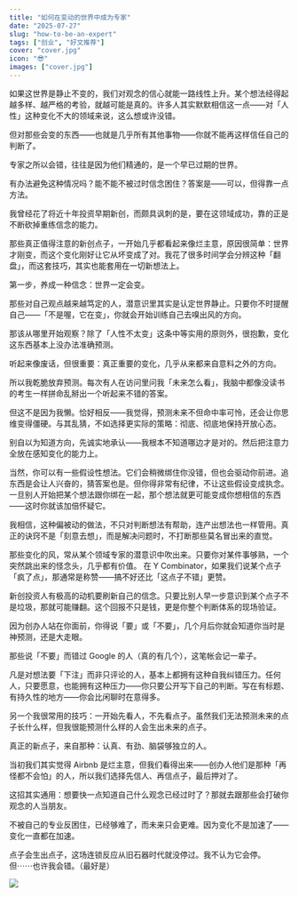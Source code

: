 ```yaml
---
title: "如何在变动的世界中成为专家"
date: "2025-07-27"
slug: "how-to-be-an-expert"
tags: ["创业", "好文推荐"]
cover: "cover.jpg"
icon: "😎"
images: ["cover.jpg"]
---
```

如果这世界是静止不变的，我们对观念的信心就能一路线性上升。某个想法经得起越多样、越严格的考验，就越可能是真的。许多人其实默默相信这一点——对「人性」这种变化不大的领域来说，这么想或许没错。



但对那些会变的东西——也就是几乎所有其他事物——你就不能再这样信任自己的判断了。



专家之所以会错，往往是因为他们精通的，是一个早已过期的世界。



有办法避免这种情况吗？能不能不被过时信念困住？答案是——可以，但得靠一点方法。



我曾经花了将近十年投资早期新创，而颇具讽刺的是，要在这领域成功，靠的正是不断砍掉重练信念的能力。



那些真正值得注意的新创点子，一开始几乎都看起来像烂主意，原因很简单：世界才刚变，而这个变化刚好让它从坏变成了对。我花了很多时间学会分辨这种「翻盘」，而这套技巧，其实也能套用在一切新想法上。



第一步，养成一种信念：世界一定会变。



那些对自己观点越来越笃定的人，潜意识里其实是认定世界静止。只要你不时提醒自己——「不是喔，它在变」，你就会开始训练自己去嗅出风的方向。



那该从哪里开始观察？除了「人性不太变」这条中等实用的原则外，很抱歉，变化这东西基本上没办法准确预测。



听起来像废话，但很重要：真正重要的变化，几乎从来都来自意料之外的方向。



所以我乾脆放弃预测。每次有人在访问里问我「未来怎么看」，我脑中都像没读书的考生一样拼命乱掰出一个听起来不错的答案。



但这不是因为我懒。恰好相反——我觉得，预测未来不但命中率可怜，还会让你思维变得僵硬。与其乱猜，不如选择更实际的策略：彻底、彻底地保持开放心态。



别自以为知道方向，先诚实地承认——我根本不知道哪边才是对的。然后把注意力全放在感知变化的能力上。



当然，你可以有一些假设性想法。它们会稍微绑住你没错，但也会驱动你前进。追东西是会让人兴奋的，猜答案也是。但你得非常有纪律，不让这些假设变成执念。
一旦别人开始把某个想法跟你绑在一起，那个想法就更可能变成你想相信的东西——这时你就该加倍怀疑它。



我相信，这种偏被动的做法，不只对判断想法有帮助，连产出想法也一样管用。真正的诀窍不是「刻意去想」，而是解决问题时，不打断那些莫名冒出来的直觉。



那些变化的风，常从某个领域专家的潜意识中吹出来。只要你对某件事够熟，一个突然跳出来的怪念头，几乎都有价值。
在 Y Combinator，如果我们说某个点子「疯了点」，那通常是称赞——搞不好还比「这点子不错」更赞。



新创投资人有极高的动机要刷新自己的信念。只要比别人早一步意识到某个点子不是垃圾，那就可能赚翻。这个回报不只是钱，更是你整个判断体系的现场验证。



因为创办人站在你面前，你得说「要」或「不要」，几个月后你就会知道你当时是神预测，还是大走眼。



那些说「不要」而错过 Google 的人（真的有几个），这笔帐会记一辈子。



凡是对想法要「下注」而非只评论的人，基本上都拥有这种自我纠错压力。任何人，只要愿意，也能拥有这种压力——你只要公开写下自己的判断。写在有标题、有持久性的地方——你会比闲聊时在意得多。



另一个我很常用的技巧：一开始先看人，不先看点子。虽然我们无法预测未来的点子长什么样，但我很能预测什么样的人会生出未来的点子。



真正的新点子，来自那种：认真、有劲、脑袋够独立的人。



当初我们其实觉得 Airbnb 是烂主意，但我们看得出来——创办人他们是那种「再怪都不会怕」的人，所以我们选择先信人、再信点子，最后押对了。



这招其实通用：想要快一点知道自己什么观念已经过时了？那就去跟那些会打破你观念的人当朋友。



不被自己的专业反困住，已经够难了，而未来只会更难。因为变化不是加速了——变化一直都在加速。



点子会生出点子，这场连锁反应从旧石器时代就没停过。我不认为它会停。
但⋯⋯也许我会错。（最好是）




![](https://prod-files-secure.s3.us-west-2.amazonaws.com/112d0858-5090-4d34-a606-b75eb8d65fd2/46476355-9cf3-4e99-9b7a-3531bc426380/1000202064.png?X-Amz-Algorithm=AWS4-HMAC-SHA256&X-Amz-Content-Sha256=UNSIGNED-PAYLOAD&X-Amz-Credential=ASIAZI2LB466Z3EHMWNP%2F20250728%2Fus-west-2%2Fs3%2Faws4_request&X-Amz-Date=20250728T211339Z&X-Amz-Expires=3600&X-Amz-Security-Token=IQoJb3JpZ2luX2VjEG0aCXVzLXdlc3QtMiJHMEUCIQCXnOQFMEJxPUO92QV1xAbE2hnuUmzL75cJWSlmuQnwiAIgXb%2Bl%2BRYQJ%2B5V60Ae%2Bt2FScOL1aIRTXkDXTL7AboVz%2FEqiAQIlv%2F%2F%2F%2F%2F%2F%2F%2F%2F%2FARAAGgw2Mzc0MjMxODM4MDUiDMt5TDEwI0E0SrZS2ircA5tCyDAT6m6T11JJpopVUPp0XrGMCjVCHvLSJSwC8uNdVX9XuSRwfChN6JUQcyVFsNfFoOWjc3GJhUyEjkqLNZAJEOqdMWv62owl%2BUAd%2Fm06lGHUmgTICjOfn6Sg5megehV9Z85ClsHGq1N6aKhwZTghvb9CDsJpvxkCLgGv7RUyXuOFut8IiFZWN%2BXrcyjIUzOHs9KAZw1mkxfR2ttoFSSTgx5FlweoAxjEU040jDxTGUMvrvASEcBvVDJObaH6YkYNbVJJxf9M9j8UFYG5FJF9fyuPKgDXUarZ3MNI%2FgX790noyP5CQUSagVeVThgi1uRMgo37yswbVkKR1v8mtSuXvbrdyh6InmLMWCT0NPMrlemUXM8Yrx7AbJM1XyutNVleMrVr8rkI8G6XZCLYM%2BbI3ILI5hd0kRYh16qU%2F3McVU0daonagDTiM6NVo43wJt8Yn2mLJc0%2FT8LvGfW6ofjS%2B1tRaSSJ77jUPvSHiEw5uUm5gpyEn6UMWO7Ieus3zmMG48wNiJ7khMFBb%2FUOlMdEIpYF3apGTCTSW9NLWmEGNBQO66eOb1eDeyK8VDHNRFTQWirspUH6UVm%2B0Llj0u9lZx2%2FHdNaYgkXKtZ4Tl0kw%2Ft4ZbRnUzOu8yiWMK3Nn8QGOqUBb8L3Zb7oSyXS8VDZejlCODo%2BWfbQWD4x9U0erWCECssH2nvk6SHbaSWwuR9lkZ%2BMMuvWGCuwVNh3WmUAP5QALuzpKY7NaHjssrFxSaxELJRd4e64iqm9NRG9KydjaBm13PsLwHRJrlAaoy%2BuZ%2F89iO5GtqrM4qICDNiKBlmSAZYbfXDbFq4bLY1l7bEFl%2F053yUqk7hHEsyvs%2FiChXInNJwWHrij&X-Amz-Signature=170b2ee10101b38198c008aaf1889a0d6ec2453ec90e73cac0d5e63225dca423&X-Amz-SignedHeaders=host&x-amz-checksum-mode=ENABLED&x-id=GetObject)

